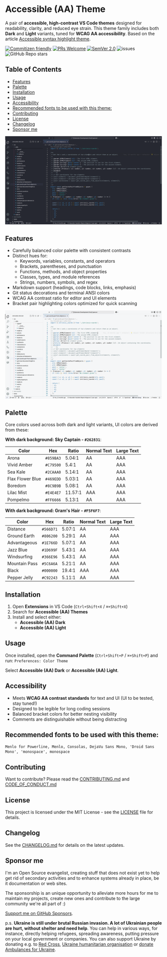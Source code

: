 # Accessible (AA) Theme<!-- omit from toc -->

A pair of **accessible, high-contrast VS Code themes** designed for readability,
clarity, and reduced eye strain. This theme family includes both **Dark** and
**Light** variants, tuned for **WCAG AA accessibility**. Based on the article
[Accessible syntax highlight theme](https://phun-ky.net/2023/10/06/accessible-syntax-highlight-theme).

[![Commitizen friendly](https://img.shields.io/badge/commitizen-friendly-brightgreen.svg)](http://commitizen.github.io/cz-cli/)
[![PRs Welcome](https://img.shields.io/badge/PRs-welcome-green.svg)](http://makeapullrequest.com)
[![SemVer 2.0](https://img.shields.io/badge/SemVer-2.0-green.svg)](http://semver.org/spec/v2.0.0.html)
![issues](https://img.shields.io/github/issues/phun-ky/vscode-accessible-theme)
![GitHub Repo stars](https://img.shields.io/github/stars/phun-ky/vscode-accessible-theme)

## Table of Contents<!-- omit from toc -->

- [Features](#features)
- [Palette](#palette)
- [Installation](#installation)
- [Usage](#usage)
- [Accessibility](#accessibility)
- [Recommended fonts to be used with this theme:](#recommended-fonts-to-be-used-with-this-theme)
- [Contributing](#contributing)
- [License](#license)
- [Changelog](#changelog)
- [Sponsor me](#sponsor-me)

![Screenshot of vscode with dark theme](./public/dark.png)

## Features

- Carefully balanced color palette with consistent contrasts
- Distinct hues for:
  - Keywords, variables, constants, and operators
  - Brackets, parentheses, and punctuation
  - Functions, methods, and object properties
  - Classes, types, and module references
  - Strings, numbers, symbols, and regex
- Markdown support (headings, code blocks, links, emphasis)
- Git status decorations and terminal ANSI colors
- WCAG AA contrast ratio for editor and UI elements
- Bracket pair highlighting colors optimized for quick scanning

![Screenshot of vscode with light theme](./public/light.png)

## Palette

Core colors used across both dark and light variants, UI colors are derived from
these:

**With dark background: Sky Captain - `#262831`**:

| Color            | Hex       | Ratio   | Normal Text | Large Text |
| ---------------- | --------- | ------- | ----------- | ---------- |
| Arona            | `#859BA3` | 5.04:1  | AA          | AAA        |
| Vivid Amber      | `#C79500` | 5.4:1   | AA          | AAA        |
| Sea Kale         | `#2CAAA0` | 5.14:1  | AA          | AAA        |
| Flax Flower Blue | `#469EDD` | 5.03:1  | AA          | AAA        |
| Boredom          | `#8C9B9B` | 5.08:1  | AA          | AAA        |
| Lilac Mist       | `#E4E4E7` | 11.57:1 | AAA         | AAA        |
| Pompelmo         | `#FF6666` | 5.13:1  | AA          | AAA        |

**With dark background: Gram's Hair - `#F5F6F7`**:

| Color         | Hex       | Ratio  | Normal Text | Large Text |
| ------------- | --------- | ------ | ----------- | ---------- |
| Distance      | `#566D71` | 5.07:1 | AA          | AAA        |
| Ground Earth  | `#806200` | 5.29:1 | AA          | AAA        |
| Advantageous  | `#1E766D` | 5.07:1 | AA          | AAA        |
| Jazz Blue     | `#1D699F` | 5.43:1 | AA          | AAA        |
| Windsurfing   | `#366E96` | 5.43:1 | AA          | AAA        |
| Mountain Pass | `#5C6A6A` | 5.21:1 | AA          | AAA        |
| Black         | `#000000` | 19.4:1 | AAA         | AAA        |
| Pepper Jelly  | `#C92243` | 5.11:1 | AA          | AAA        |

## Installation

1. Open **Extensions** in VS Code (`Ctrl+Shift+X` / `⌘+Shift+X`)
2. Search for **Accessible (AA) Themes**
3. Install and select either:
   - **Accessible (AA) Dark**
   - **Accessible (AA) Light**

## Usage

Once installed, open the **Command Palette** (`Ctrl+Shift+P` / `⌘+Shift+P`) and
run: `Preferences: Color Theme`

Select **Accessible (AA) Dark** or **Accessible (AA) Light**.

## Accessibility

- Meets **WCAG AA contrast standards** for text and UI (UI to be tested, stay
  tuned!)
- Designed to be legible for long coding sessions
- Balanced bracket colors for better nesting visibility
- Comments are distinguishable without being distracting

## Recommended fonts to be used with this theme:

```
Menlo for Powerline, Menlo, Consolas, DejaVu Sans Mono, 'Droid Sans Mono', 'monospace', monospace
```

## Contributing

Want to contribute? Please read the
[CONTRIBUTING.md](https://github.com/phun-ky/vscode-accessible-theme/blob/main/CONTRIBUTING.md)
and
[CODE_OF_CONDUCT.md](https://github.com/phun-ky/vscode-accessible-theme/blob/main/CODE_OF_CONDUCT.md)

## License

This project is licensed under the MIT License - see the
[LICENSE](https://github.com/phun-ky/vscode-accessible-theme/blob/main/LICENSE)
file for details.

## Changelog

See the
[CHANGELOG.md](https://github.com/phun-ky/vscode-accessible-theme/blob/main/CHANGELOG.md)
for details on the latest updates.

## Sponsor me

I'm an Open Source evangelist, creating stuff that does not exist yet to help
get rid of secondary activities and to enhance systems already in place, be it
documentation or web sites.

The sponsorship is an unique opportunity to alleviate more hours for me to
maintain my projects, create new ones and contribute to the large community
we're all part of :)

[Support me on GitHub Sponsors](https://github.com/sponsors/phun-ky).

p.s. **Ukraine is still under brutal Russian invasion. A lot of Ukrainian people
are hurt, without shelter and need help**. You can help in various ways, for
instance, directly helping refugees, spreading awareness, putting pressure on
your local government or companies. You can also support Ukraine by donating
e.g. to [Red Cross](https://www.icrc.org/en/donate/ukraine),
[Ukraine humanitarian organisation](https://savelife.in.ua/en/donate-en/#donate-army-card-weekly)
or
[donate Ambulances for Ukraine](https://www.gofundme.com/f/help-to-save-the-lives-of-civilians-in-a-war-zone).
